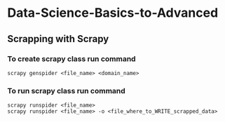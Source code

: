 # Data-Science-Basics-to-Advanced

## Scrapping with Scrapy
### To create scrapy class run command 
```
scrapy genspider <file_name> <domain_name>
```
### To run scrapy class run command 
```
scrapy runspider <file_name>
scrapy runspider <file_name> -o <file_where_to_WRITE_scrapped_data>
```
